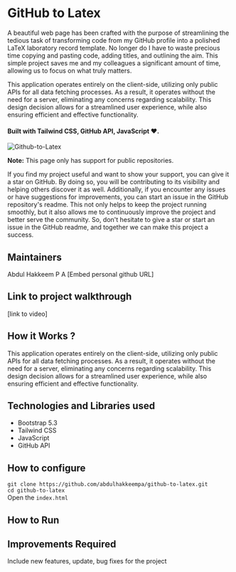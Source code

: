 # GitHub to Latex

A beautiful web page has been crafted with the purpose of streamlining the tedious task of transforming code from my GitHub profile into a polished LaTeX laboratory record template. No longer do I have to waste precious time copying and pasting code, adding titles, and outlining the aim. This simple project saves me and my colleagues a significant amount of time, allowing us to focus on what truly matters.

This application operates entirely on the client-side, utilizing only public APIs for all data fetching processes. As a result, it operates without the need for a server, eliminating any concerns regarding scalability. This design decision allows for a streamlined user experience, while also ensuring efficient and effective functionality.

#### Built with Tailwind CSS, GitHub API, JavaScript ❤.

![Github-to-Latex](https://user-images.githubusercontent.com/92361680/216215594-eb3f918c-dbd9-4dd5-b136-62a6e9bc1d02.png)

__Note:__ This page only has support for public repositories.

If you find my project useful and want to show your support, you can give it a star on GitHub. By doing so, you will be contributing to its visibility and helping others discover it as well. Additionally, if you encounter any issues or have suggestions for improvements, you can start an issue in the GitHub repository's readme. This not only helps to keep the project running smoothly, but it also allows me to continuously improve the project and better serve the community. So, don't hesitate to give a star or start an issue in the GitHub readme, and together we can make this project a success.




## Maintainers
Abdul Hakkeem P A [Embed personal github URL]

## Link to project walkthrough
[link to video]

## How it Works ?
This application operates entirely on the client-side, utilizing only public APIs for all data fetching processes. As a result, it operates without the need for a server, eliminating any concerns regarding scalability. This design decision allows for a streamlined user experience, while also ensuring efficient and effective functionality.


## Technologies and Libraries used
* Bootstrap 5.3
* Tailwind CSS
* JavaScript
* GitHub API

## How to configure
```git clone https://github.com/abdulhakkeempa/github-to-latex.git```  
```cd github-to-latex```  
Open the ```index.html```


## How to Run


## Improvements Required
Include new features, update, bug fixes for the project

